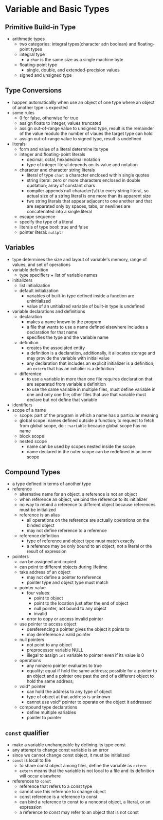 
# Variable and Basic Types

## Primitive Build-in Type
  - arithmetic types
    + two categories: integral types(character adn boolean) and floating-point types
    + integral type
      - a `char` is the same size as a single machine byte
    + floating-point type
      - single, double, and extended-precision values
    + signed and unsigned type
## Type Conversions
  - happen automaticallly when use an object of one type where an object of another type is expected
  - some rules
    + 0 for false, otherwise for true
    + assign floats to integer, values truncated
    + assign out-of-range value to unsigned type, result is the remainder of the value modulo the number of vlaues the target type can hold
    + assign out-of-range value to signed type, result is undefined
  - literals
    + form and value of a literal determine its type
    + integer and floating-point literals
      - decimal, octal, hexadecimal notation
      - type of integer literal depends on its value and notation
    + character and character string literals
      - literal of type `char`: a character enclosed within single quotes
      - string literal: zero or more characters enclosed in double quotation; array of constant chars
      - compiler appends null character(`\0`) to every string literal, so actual size of a string literal is one more than its apparent size
      - two string literals that appear adjacent to one another and that are separated only by spaces, tabs, or newlines are concatenated into a single literal
    + escape sequence
    + specify the type of a literal
    + literals of type bool: true and false
    + pointer literal: `nullptr`
## Variables
  - type determines the size and layout of variable's memory, range of values, and set of operations
  - variable definition
    + type specifiers + list of variable names
  - initializers
    + list initialization
    + default initialization 
      - variables of built-in type defined inside a function are uninitialized
      - value of an unitialized variable of built-in type is undefined
  - variable declarations and definitions
    + declaration 
      - makes a name known to the program
      - a file that wants to use a name defined elsewhere includes a declaration for that name
      - specifies the type and the variable name
    + definition
      - creates the associated entity
      - a definition is a declaration, additionally, it allocates storage and may provide the variable with initial value
      - any declaration that includes an explicit initializer is a definition; an `extern` that has an initialier is a definition
    + differentce
      - to use a variable in more than one file requires declaration that are separated from variable's definition
      - to use the same variable in multiple files, must define variable in one and only one file; other files that use that variable must declare but not define that variable
  - identifiers
  - scope of a name
    + scope: part of the program in which a name has a particular meaning
    + global scope: names defined outside a function; to request to fetch from global scope, do `::variable` because global scope has no name
    + block scope
    + nested scope
      - name can be used by scopes nested inside the scope
      - name declared in the outer scope can be redefined in an inner scope

## Compound Types
  - a type defined in terms of another type
  - reference
    + alternative name for an object, a reference is not an object
    + when reference an object, we bind the reference to its initializer
    + no way to rebind a reference to different object because references must be initialized
    + reference is an alias
      - all operations on the reference are actually operations on the binded object
      - may not define reference to a reference
    + reference definition
      - type of reference and object type must match exactly
      - a reference may be only bound to an object, not a literal or the result of expression
  - pointers
    + can be assigned and copied
    + can point to different objects during lifetime
    + take address of an object
      - may not define a pointer to reference
      - pointer type and object type must match
    + pointer value
      - four values:
	      + point to object
	      + point to the location just after the end of object
	      + null pointer, not bound to any object
	      + invalid
	  - error to copy or access invalid pointer
	+ use pointer to access object
	  - dereferencing a pointer gives the object it points to 
	  - may dereference a valid pointer
	+ null pointers
	  - not point to any object
	  - preprocessor variable NULL
	  - illegal to assign `int` variable to pointer even if its value is 0
	+ operations
	  - any nonzero pointer evaluates to true
	  - equality: equal if hold the same address; possible for a pointer to an object and a pointer one past the end of a different object to hold the same address;
	+ void* pointer
	  - can hold the address to any type of object
	  - type of object at that address is unknown
	  - cannot use void* pointer to operate on the object it addressed
    + compound type declarations
      - define multiple variables
      - pointer to pointer
## `const` qualifier
   - make a variable unchangeable by defining its type const
   - any attempt to change const variable is an error
   - since we cannot change const object, it must be initialized
   - `const` is local to file
     + to share const object among files, define the variable as `extern`
     + `extern` means that the variable is not local to a file and its definition will occur elsewhere
   - references to `const`
     + reference that refers to a const type
     + cannot use this reference to change object
     + const reference is a reference to const
     + can bind a reference to const to a nonconst object, a literal, or an expression
     + a reference to const may refer to an object that is not const






